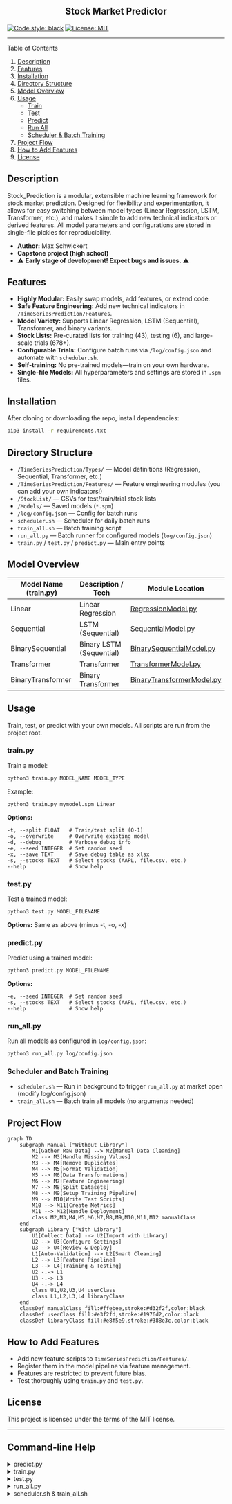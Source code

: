 <h2 align="center">Stock Market Predictor</h2>

[![Code style: black](https://img.shields.io/badge/code%20style-black-000000.svg)](https://github.com/psf/black)
[![License: MIT](https://img.shields.io/badge/license-MIT-blue.svg)](https://opensource.org/licenses/MIT)

----

<summary>Table of Contents</summary>
<ol>
<li><a href="#description">Description</a></li>
<li><a href="#features">Features</a></li>
<li><a href="#installation">Installation</a></li>
<li><a href="#directory-structure">Directory Structure</a></li>
<li><a href="#model-overview">Model Overview</a></li>
<li><a href="#usage">Usage</a>
  <ul>
    <li><a href="#trainpy">Train</a></li>
    <li><a href="#testpy">Test</a></li>
    <li><a href="#predictpy">Predict</a></li>
    <li><a href="#run_allpy">Run All</a></li>
    <li><a href="#scheduler-and-batch-training">Scheduler & Batch Training</a></li>
  </ul>
</li>
<li><a href="#project-flow">Project Flow</a></li>
<li><a href="#how-to-add-features">How to Add Features</a></li>
<li><a href="#license">License</a></li>
</ol>

## Description
Stock_Prediction is a modular, extensible machine learning framework for stock market prediction. Designed for flexibility and experimentation, it allows for easy switching between model types (Linear Regression, LSTM, Transformer, etc.), and makes it simple to add new technical indicators or derived features. All model parameters and configurations are stored in single-file pickles for reproducibility.

- **Author:** Max Schwickert
- **Capstone project (high school)**
- ⚠️ **Early stage of development! Expect bugs and issues.** ⚠️

## Features
- **Highly Modular:** Easily swap models, add features, or extend code.
- **Safe Feature Engineering:** Add new technical indicators in `/TimeSeriesPrediction/Features`.
- **Model Variety:** Supports Linear Regression, LSTM (Sequential), Transformer, and binary variants.
- **Stock Lists:** Pre-curated lists for training (43), testing (6), and large-scale trials (678+).
- **Configurable Trials:** Configure batch runs via `/log/config.json` and automate with `scheduler.sh`.
- **Self-training:** No pre-trained models—train on your own hardware.
- **Single-file Models:** All hyperparameters and settings are stored in `.spm` files.

## Installation
After cloning or downloading the repo, install dependencies:
```bash
pip3 install -r requirements.txt
```

## Directory Structure
- `/TimeSeriesPrediction/Types/` — Model definitions (Regression, Sequential, Transformer, etc.)
- `/TimeSeriesPrediction/Features/` — Feature engineering modules (you can add your own indicators!)
- `/StockList/` — CSVs for test/train/trial stock lists
- `/Models/` — Saved models (`*.spm`)
- `/log/config.json` — Config for batch runs
- `scheduler.sh` — Scheduler for daily batch runs
- `train_all.sh` — Batch training script
- `run_all.py` — Batch runner for configured models (`log/config.json`)
- `train.py` / `test.py` / `predict.py` — Main entry points

## Model Overview
| Model Name (train.py) | Description / Tech         | Module Location                                                                 |
|----------------------|---------------------------|---------------------------------------------------------------------------------|
| Linear               | Linear Regression         | [RegressionModel.py](TimeSeriesPrediction/Types/RegressionModel.py)             |
| Sequential           | LSTM (Sequential)         | [SequentialModel.py](TimeSeriesPrediction/Types/SequentialModel.py)             |
| BinarySequential     | Binary LSTM (Sequential)  | [BinarySequentialModel.py](TimeSeriesPrediction/Types/BinarySequentialModel.py) |
| Transformer          | Transformer               | [TransformerModel.py](TimeSeriesPrediction/Types/TransformerModel.py)           |
| BinaryTransformer    | Binary Transformer        | [BinaryTransformerModel.py](TimeSeriesPrediction/Types/BinaryTransformerModel.py)|

## Usage
Train, test, or predict with your own models. All scripts are run from the project root.

### train.py
Train a model:
```bash
python3 train.py MODEL_NAME MODEL_TYPE
```
Example:
```bash
python3 train.py mymodel.spm Linear
```

**Options:**
```
-t, --split FLOAT   # Train/test split (0-1)
-o, --overwrite     # Overwrite existing model
-d, --debug         # Verbose debug info
-e, --seed INTEGER  # Set random seed
-x, --save TEXT     # Save debug table as xlsx
-s, --stocks TEXT   # Select stocks (AAPL, file.csv, etc.)
--help              # Show help
```

### test.py
Test a trained model:
```bash
python3 test.py MODEL_FILENAME
```
**Options:** Same as above (minus -t, -o, -x)

### predict.py
Predict using a trained model:
```bash
python3 predict.py MODEL_FILENAME
```
**Options:**
```
-e, --seed INTEGER  # Set random seed
-s, --stocks TEXT   # Select stocks (AAPL, file.csv, etc.)
--help              # Show help
```

### run_all.py
Run all models as configured in `log/config.json`:
```bash
python3 run_all.py log/config.json
```

### Scheduler and Batch Training
- `scheduler.sh` — Run in background to trigger `run_all.py` at market open (modify log/config.json)
- `train_all.sh` — Batch train all models (no arguments needed)

## Project Flow
```mermaid
graph TD
    subgraph Manual ["Without Library"]
        M1[Gather Raw Data] --> M2[Manual Data Cleaning]
        M2 --> M3[Handle Missing Values]
        M3 --> M4[Remove Duplicates]
        M4 --> M5[Format Validation]
        M5 --> M6[Data Transformations]
        M6 --> M7[Feature Engineering]
        M7 --> M8[Split Datasets]
        M8 --> M9[Setup Training Pipeline]
        M9 --> M10[Write Test Scripts]
        M10 --> M11[Create Metrics]
        M11 --> M12[Handle Deployment]
        class M2,M3,M4,M5,M6,M7,M8,M9,M10,M11,M12 manualClass
    end
    subgraph Library ["With Library"]
        U1[Collect Data] --> U2[Import with Library]
        U2 --> U3[Configure Settings]
        U3 --> U4[Review & Deploy]
        L1[Auto-Validation] --> L2[Smart Cleaning]
        L2 --> L3[Feature Pipeline]
        L3 --> L4[Training & Testing]
        U2 -.-> L1
        U3 -.-> L3
        U4 -.-> L4
        class U1,U2,U3,U4 userClass
        class L1,L2,L3,L4 libraryClass
    end
    classDef manualClass fill:#ffebee,stroke:#d32f2f,color:black
    classDef userClass fill:#e3f2fd,stroke:#1976d2,color:black
    classDef libraryClass fill:#e8f5e9,stroke:#388e3c,color:black
```

## How to Add Features
- Add new feature scripts to `TimeSeriesPrediction/Features/`.
- Register them in the model pipeline via feature management.
- Features are restricted to prevent future bias. 
- Test thoroughly using `train.py` and `test.py`.

## License
This project is licensed under the terms of the MIT license.

---

## Command-line Help

<details>
<summary>predict.py</summary>

```
Usage: predict.py [OPTIONS] FILENAME

  Predict values using trained ML model.

Options:
  -e, --seed INTEGER  Random seed if not specified. Set fixed seed for supported models, setting seed will make the model deterministic but the input data from yFinance isn't deterministic.
  -s, --stocks TEXT   Select stocks for use. Stock options: stock (e.g. AAPL),
                      stock.market (e.g. AAPL.NASDAQ), stock.market:period
                      (e.g. AAPL:1mo), stock.market:start.stop (e.g.
                      AAPL:01-01-2020.12-31-2023), stock.market:start (e.g.
                      AAPL:01-01-2020), or file path to CSV. Period options:
                      1d (1 day), 1mo (1 month), 1y (1 year), ytd (year-to-
                      date), max (maximum available data).
  --help              Show this message and exit.
```
</details>

<details>
<summary>train.py</summary>

```
Usage: train.py [OPTIONS] FILENAME {Transformer|Sequential|Linear|BinaryTransformer|BinarySequential}

  Train ML model.

Options:
  -t, --split FLOAT   Splits training and test data. Higher value means more
                      training data (Input a float between 0 and 1).
  -o, --overwrite     Overwrites (if exists) else trains pre-existing model.
  -d, --debug         Prints more info: prints debug table and more metrics.
  -e, --seed INTEGER  Random seed if not specified. Set fixed seed for supported models, setting seed will make the model deterministic but the input data from yFinance isn't deterministic.
  -x, --save TEXT     Debug: Saves test table to specified file as xlsx file,
                      used for debugging and testing.
  -s, --stocks TEXT   Select stocks for use. Stock options: stock (e.g. AAPL),
                      stock.market (e.g. AAPL.NASDAQ), stock.market:period
                      (e.g. AAPL:1mo), stock.market:start.stop (e.g.
                      AAPL:01-01-2020.12-31-2023), stock.market:start (e.g.
                      AAPL:01-01-2020), or file path to CSV. Period options:
                      1d (1 day), 1mo (1 month), 1y (1 year), ytd (year-to-
                      date), max (maximum available data).
  --help              Show this message and exit.
```
</details>

<details>
<summary>test.py</summary>

```
Usage: test.py [OPTIONS] FILENAME

  Test ML model.

Options:
  -e, --seed INTEGER  Random seed if not specified. Set fixed seed for supported models, setting seed will make the model deterministic but the input data from yFinance isn't deterministic.
  -s, --stocks TEXT   Select stocks for use. Stock options: stock (e.g. AAPL),
                      stock.market (e.g. AAPL.NASDAQ), stock.market:period
                      (e.g. AAPL:1mo), stock.market:start.stop (e.g.
                      AAPL:01-01-2020.12-31-2023), stock.market:start (e.g.
                      AAPL:01-01-2020), or file path to CSV. Period options:
                      1d (1 day), 1mo (1 month), 1y (1 year), ytd (year-to-
                      date), max (maximum available data).
  --help              Show this message and exit.
```
</details>

<details>
<summary>run_all.py</summary>

```
Usage: run_all.py [OPTIONS] FILENAME

  Train ML model.

Options:
  --help  Show this message and exit.
```
</details>

<details>
<summary>scheduler.sh & train_all.sh</summary>

These scripts do not take arguments. Run them directly:
```bash
./scheduler.sh
./train_all.sh
```
</details>
